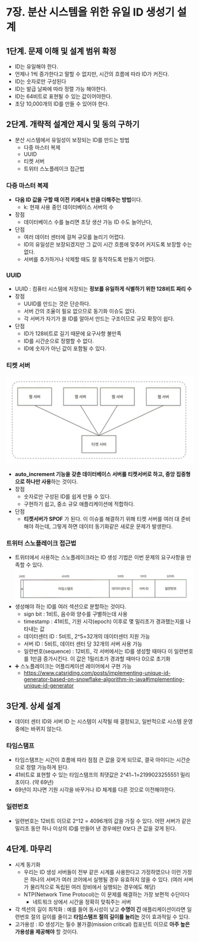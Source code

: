 # 7장. 분산 시스템을 위한 유일 ID 생성기 설계
## 1단계. 문제 이해 및 설계 범위 확정
- ID는 유일해야 한다. 
- 언제나 1씩 증가한다고 말할 수 없지만, 시간의 흐름에 따라 ID가 커진다.
- ID는 숫자로만 구성된다
- ID는 발급 날짜에 따라 정렬 가능 해야한다.
- ID는 64비트로 표현될 수 있는 값이어야한다.
- 초당 10,000개의 ID를 만들 수 있어야 한다.

## 2단계. 개략적 설계안 제시 및 동의 구하기
- 분산 시스템에서 유일성이 보장되는 ID를 만드는 방법
  - 다중 마스터 복제
  - UUID
  - 티켓 서버
  - 트위터 스노플레이크 접근법

### 다중 마스터 복제
- **다음 ID 값을 구할 때 이전 키에서 k 만큼 더해주는 방법**이다.
    - k: 현재 사용 중인 데이터베이스 서버의 수
- 장점
  - 데이터베이스 수를 늘리면 초당 생산 가능 ID 수도 늘어난다,
- 단점
  - 여러 데이터 센터에 걸쳐 규모를 늘리기 어렵다.
  - ID의 유일성은 보장되겠지만 그 값이 시간 흐름에 맞추어 커지도록 보장할 수는 없다.
  - 서버를 추가하거나 삭제할 때도 잘 동작하도록 만들기 어렵다.

### UUID
- UUID : 컴퓨터 시스템에 저장되는 **정보를 유일하게 식별하기 위한 128비트 짜리 수**
- 장점
    - UUID를 만드는 것은 단순하다.
    - 서버 간의 조율이 필요 없으므로 동기화 이슈도 없다.
    - 각 서버가 자기가 쓸 ID를 알아서 만드는 구조이므로 규모 확장이 쉽다.
- 단점
    - ID가 128비트로 길기 때문에 요구사항 불만족
    - ID를 시간순으로 정렬할 수 없다.
    - ID에 숫자가 아닌 값이 포함될 수 있다.

### 티켓 서버
![alt text](image.png)
- **auto_increment 기능을 갖춘 데이터베이스 서버를 티켓서버로 하고, 중앙 집중형으로 하나만 사용**하는 것이다.
- 장점
    - 숫자로만 구성된 ID를 쉽게 만들 수 있다.
    - 구현하기 쉽고, 중소 규모 애플리케이션에 적합하다.
- 단점
  - **티켓서버가 SPOF** 가 된다. 이 이슈를 해결하기 위해 티켓 서버를 여러 대 준비해야 하는데, 그렇게 하면 데이터 동기화같은 새로운 문제가 발생한다.

### 트위터 스노플레이크 접근법
- 트위터에서 사용하는 스노플레이크라는 ID 생성 기법은 이번 문제의 요구사항을 만족할 수 있다.
![alt text](image-1.png)
- 생성해야 하는 ID를 여러 섹션으로 분할하는 것이다.
    - sign bit : 1비트, 음수와 양수를 구별하는데 사용
    - timestamp : 41비트, 기원 시각(epoch) 이후로 몇 밀리초가 경과했는지를 나타내는 값
    - 데이터센터 ID : 5비트, 2^5=32개의 데이터센터 지원 가능
    - 서버 ID : 5비트, 데이터 센터 당 32개의 서버 사용 가능
    - 일련번호(sequence) : 12비트, 각 서버에서는 ID를 생성할 때마다 이 일련번호를 1만큼 증가시킨다. 이 값은 1밀리초가 경과할 때마다 0으로 초기화
- ➕ 스노플레이크는 어플리케이션 레이어에서 구현 가능
  - https://www.catsriding.com/posts/implementing-unique-id-generator-based-on-snowflake-algorithm-in-java#implementing-unique-id-generator

## 3단계. 상세 설계
- 데이터 센터 ID와 서버 ID 는 시스템이 시작될 때 결정되고, 일반적으로 시스템 운영 중에는 바뀌지 않는다.

### 타임스탬프
- 타임스탬프는 시간이 흐름에 따라 점점 큰 값을 갖게 되므로, 결국 아이디는 시간순으로 정렬 가능하게 된다.
- 41비트로 표현할 수 있는 타임스탬프의 최댓값은 2^41−1=2199023255551 밀리초이다. (약 69년)
- 69년이 지나면 기원 시각을 바꾸거나 ID 체계를 다른 것으로 이전해야한다.

### 일련번호
- 일련번호는 12비트 이므로 2^12 = 4096개의 값을 가질 수 있다. 어떤 서버가 같은 밀리초 동안 하나 이상의 ID를 만들어 낸 경우에만 0보다 큰 값을 갖게 된다.

## 4단계. 마무리
- 시계 동기화
  - 우리는 ID 생성 서버들이 전부 같은 시계를 사용한다고 가정하였으나 이런 가정은 하나의 서버가 여러 코어에서 실행될 경우 유효하지 않을 수 있다. (여러 서버가 물리적으로 독립된 여러 장비에서 실행되는 경우에도 해당)
  - NTP(Network Time Protocol)는 이 문제를 해결하는 가장 보편적 수단이다
    - 네트워크 상에서 시간을 정확히 맞춰주는 서버
- 각 섹션의 길이 최적화 : 예를 들어 동시성이 낮고 **수명이 긴** 애플리케이션이라면 일련번호 절의 길이를 줄이고 **타임스탬프 절의 길이를 늘리는** 것이 효과적일 수 있다.
- 고가용성 : ID 생성기는 필수 불가결(mission critical) 컴포넌트 이므로 **아주 높은 가용성을 제공해야** 할 것이다.